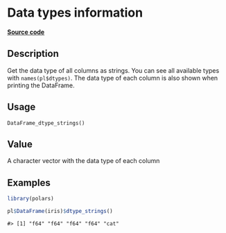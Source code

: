 

# Data types information

[**Source code**](https://github.com/pola-rs/r-polars/tree/741f9cd2614b3302a4d033bcae447425e1b91191/R/after-wrappers.R#L20)

## Description

Get the data type of all columns as strings. You can see all available
types with <code>names(pl$dtypes)</code>. The data type of each column
is also shown when printing the DataFrame.

## Usage

<pre><code class='language-R'>DataFrame_dtype_strings()
</code></pre>

## Value

A character vector with the data type of each column

## Examples

``` r
library(polars)

pl$DataFrame(iris)$dtype_strings()
```

    #> [1] "f64" "f64" "f64" "f64" "cat"
